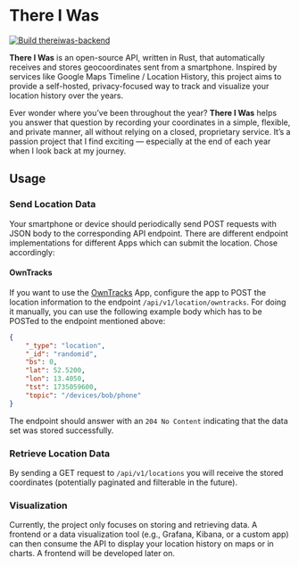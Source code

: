 # There I Was
[![Build thereiwas-backend](https://github.com/flying7eleven/thereiwas/actions/workflows/build_server.yml/badge.svg)](https://github.com/flying7eleven/thereiwas/actions/workflows/build_server.yml)

**There I Was** is an open-source API, written in Rust, that automatically receives and stores geocoordinates sent from a smartphone.
Inspired by services like Google Maps Timeline / Location History, this project aims to provide a self-hosted, privacy-focused way to track and visualize your location history over the years.

Ever wonder where you’ve been throughout the year?
**There I Was** helps you answer that question by recording your coordinates in a simple, flexible, and private manner, all without relying on a closed, proprietary service.
It’s a passion project that I find exciting — especially at the end of each year when I look back at my journey.

## Usage

### Send Location Data

Your smartphone or device should periodically send POST requests with JSON body to the corresponding API endpoint.
There are different endpoint implementations for different Apps which can submit the location.
Chose accordingly:

#### OwnTracks
If you want to use the [OwnTracks](https://owntracks.org/) App, configure the app to POST the location information to the endpoint `/api/v1/location/owntracks`.
For doing it manually, you can use the following example body which has to be POSTed to the endpoint mentioned above:

```json
{
    "_type": "location",
    "_id": "randomid",
    "bs": 0,
    "lat": 52.5200,
    "lon": 13.4050,
    "tst": 1735059600,
    "topic": "/devices/bob/phone"
}
```

The endpoint should answer with an `204 No Content` indicating that the data set was stored successfully.

### Retrieve Location Data
By sending a GET request to `/api/v1/locations` you will receive the stored coordinates (potentially paginated and filterable in the future).

### Visualization
Currently, the project only focuses on storing and retrieving data.
A frontend or a data visualization tool (e.g., Grafana, Kibana, or a custom app) can then consume the API to display your location history on maps or in charts.
A frontend will be developed later on.
